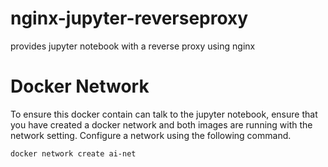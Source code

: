 # nginx-jupyter-reverseproxy
provides jupyter notebook with a reverse proxy using nginx


# Docker Network

To ensure this docker contain can talk to the jupyter notebook, ensure that you have created a docker network and both images are running with the network setting. Configure a network using the following command.

`docker network create ai-net`

